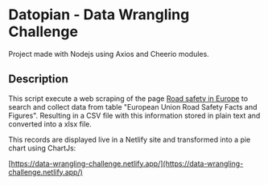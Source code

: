 # Datopian - Data Wrangling Challenge
Project made with Nodejs using Axios and Cheerio modules.

## Description
This script execute a web scraping of the page [Road safety in Europe](https://en.wikipedia.org/wiki/Road_safety_in_Europe) to search and collect data from table "European Union Road Safety Facts and Figures". Resulting in a CSV file with this information stored in plain text and converted into a xlsx file.

This records are displayed live in a Netlify site and transformed into a pie chart using ChartJs: 

[https://data-wrangling-challenge.netlify.app/](https://data-wrangling-challenge.netlify.app/)
